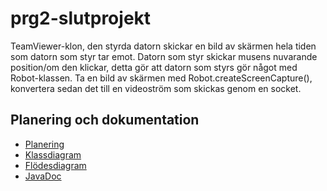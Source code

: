 # prg2-slutprojekt

TeamViewer-klon, den styrda datorn skickar en bild av skärmen hela tiden som datorn som styr tar emot. Datorn som styr skickar musens nuvarande position/om den klickar, detta gör att datorn som styrs gör något med Robot-klassen. Ta en bild av skärmen med Robot.createScreenCapture(), konvertera sedan det till en videoström som skickas genom en socket.

## Planering och dokumentation
* [Planering](https://github.com/elloot/prg2-slutprojekt/projects/1)
* [Klassdiagram](https://github.com/elloot/prg2-slutprojekt/blob/main/docs/class%20diagram.drawio)
* [Flödesdiagram](https://github.com/elloot/prg2-slutprojekt/blob/main/docs/flowchart.drawio)
* [JavaDoc](https://elloot.github.io/prg2-slutprojekt/javadoc/)
